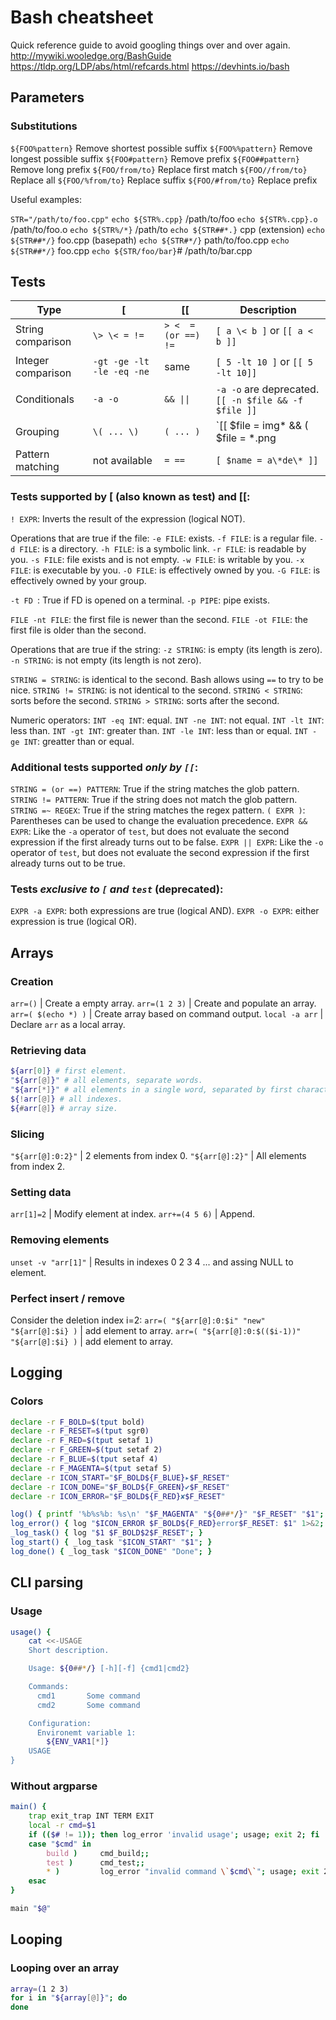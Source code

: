 Bash cheatsheet
===============

Quick reference guide to avoid googling things over and over again.
http://mywiki.wooledge.org/BashGuide
https://tldp.org/LDP/abs/html/refcards.html
https://devhints.io/bash


Parameters
----------

### Substitutions

`${FOO%pattern}`		Remove shortest possible suffix
`${FOO%%pattern}`		Remove longest possible suffix
`${FOO#pattern}`		Remove prefix
`${FOO##pattern}`		Remove long prefix
`${FOO/from/to}`		Replace first match
`${FOO//from/to}`		Replace all
`${FOO/%from/to}`		Replace suffix
`${FOO/#from/to}`		Replace prefix

Useful examples:

`STR="/path/to/foo.cpp"`
`echo ${STR%.cpp}`		/path/to/foo
`echo ${STR%.cpp}.o`	/path/to/foo.o
`echo ${STR%/*}`		/path/to
`echo ${STR##*.}`		cpp (extension)
`echo ${STR##*/}`		foo.cpp (basepath)
`echo ${STR#*/}`		path/to/foo.cpp
`echo ${STR##*/}`		foo.cpp
`echo ${STR/foo/bar}`# /path/to/bar.cpp


Tests
-----

Type | [ | [[ | Description
--- | --- | --- | ---
String comparison   | `\> \< = !=` | `> <  = (or ==) !=` | `[ a \< b ]` or `[[ a < b ]]`
Integer comparison  | `-gt -ge -lt -le -eq -ne` | same | `[ 5 -lt 10 ]` or `[[ 5 -lt 10]]`
Conditionals | `-a -o` | `&& \|\|` | `-a -o` are deprecated. `[[ -n $file && -f $file ]]`
Grouping | `\( ... \)` | `( ... )` | `[[ $file = img* && ( $file = *.png || $file = *.jpg) ]]`
Pattern matching | not available |  `= ==` | `[ $name = a\*de\* ]]`


### Tests supported by [ (also known as test) and [[:

`! EXPR`: Inverts the result of the expression (logical NOT).

Operations that are true if the file:
`-e FILE`: exists.
`-f FILE`: is a regular file.
`-d FILE`: is a directory.
`-h FILE`: is a symbolic link.
`-r FILE`: is readable by you.
`-s FILE`: file exists and is not empty.
`-w FILE`: is writable by you.
`-x FILE`: is executable by you.
`-O FILE`: is effectively owned by you.
`-G FILE`: is effectively owned by your group.

`-t FD `: True if FD is opened on a terminal.
`-p PIPE`: pipe exists.

`FILE -nt FILE`: the first file is newer than the second.
`FILE -ot FILE`: the first file is older than the second.

Operations that are true if the string:
`-z STRING`: is empty (its length is zero).
`-n STRING`: is not empty (its length is not zero).

`STRING = STRING`: is identical to the second. Bash allows using `==` to try to be nice.
`STRING != STRING`: is not identical to the second.
`STRING < STRING`: sorts before the second.
`STRING > STRING`: sorts after the second.

Numeric operators:
`INT -eq INT`: equal.
`INT -ne INT`: not equal.
`INT -lt INT`: less than.
`INT -gt INT`: greater than.
`INT -le INT`: less than or equal.
`INT -ge INT`: greatter than or equal.

### Additional tests supported *only by `[[`*:
`STRING = (or ==) PATTERN`: True if the string matches the glob pattern.
`STRING != PATTERN`: True if the string does not match the glob pattern.
`STRING =~ REGEX`: True if the string matches the regex pattern.
`( EXPR )`: Parentheses can be used to change the evaluation precedence.
`EXPR && EXPR`: Like the `-a` operator of `test`, but does not evaluate the second expression if the first already turns out to be false.
`EXPR || EXPR`: Like the `-o` operator of `test`, but does not evaluate the second expression if the first already turns out to be true.

### Tests *exclusive to `[` and `test`* (deprecated):
`EXPR -a EXPR`: both expressions are true (logical AND).
`EXPR -o EXPR`: either expression is true (logical OR).


Arrays
------

### Creation
`arr=()` | Create a empty array.
`arr=(1 2 3)` | Create and populate an array.
`arr=( $(echo *) )` | Create array based on command output.
`local -a arr` | Declare `arr` as a local array.

### Retrieving data
```bash
${arr[0]} # first element.
"${arr[@]}" # all elements, separate words.
"${arr[*]}" # all elements in a single word, separated by first character in IFS.
${!arr[@]} # all indexes.
${#arr[@]} # array size.
```

### Slicing
`"${arr[@]:0:2}"` | 2 elements from index 0.
`"${arr[@]:2}"` | All elements from index 2.

### Setting data
`arr[1]=2` | Modify element at index.
`arr+=(4 5 6)` | Append.

### Removing elements
`unset -v "arr[1]"` | Results in indexes 0 2 3 4 ... and assing NULL to element.

### Perfect insert / remove
Consider the deletion index i=2:
`arr=( "${arr[@]:0:$i" "new" "${arr[@]:$i} )` | add element to array.
`arr=( "${arr[@]:0:$(($i-1))" "${arr[@]:$i} )` | add element to array.


Logging
-------

### Colors

```bash
declare -r F_BOLD=$(tput bold)
declare -r F_RESET=$(tput sgr0)
declare -r F_RED=$(tput setaf 1)
declare -r F_GREEN=$(tput setaf 2)
declare -r F_BLUE=$(tput setaf 4)
declare -r F_MAGENTA=$(tput setaf 5)
declare -r ICON_START="$F_BOLD${F_BLUE}▸$F_RESET"
declare -r ICON_DONE="$F_BOLD${F_GREEN}✔$F_RESET"
declare -r ICON_ERROR="$F_BOLD${F_RED}✘$F_RESET"

log() { printf '%b%s%b: %s\n' "$F_MAGENTA" "${0##*/}" "$F_RESET" "$1"; }
log_error() { log "$ICON_ERROR $F_BOLD${F_RED}error$F_RESET: $1" 1>&2; }
_log_task() { log "$1 $F_BOLD$2$F_RESET"; }
log_start() { _log_task "$ICON_START" "$1"; }
log_done() { _log_task "$ICON_DONE" "Done"; }
```


CLI parsing
-----------

### Usage
```bash
usage() {
    cat <<-USAGE
	Short description.

	Usage: ${0##*/} [-h][-f] {cmd1|cmd2}

	Commands:
	  cmd1       Some command
	  cmd2       Some command

	Configuration:
	  Environemt variable 1:
	    ${ENV_VAR1[*]}
	USAGE
}
```

### Without argparse
```bash
main() {
    trap exit_trap INT TERM EXIT
    local -r cmd=$1
    if (($# != 1)); then log_error 'invalid usage'; usage; exit 2; fi
    case "$cmd" in
        build )     cmd_build;;
        test )      cmd_test;;
        * )         log_error "invalid command \`$cmd\`"; usage; exit 2;;
    esac
}

main "$@"
```


Looping
-------

### Looping over an array

```bash
array=(1 2 3)
for i in "${array[@]}"; do
done
```
